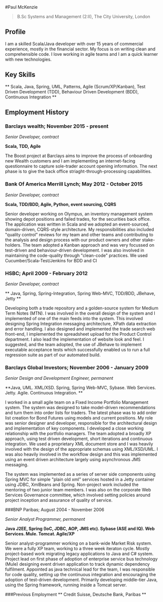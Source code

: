 #Paul McKenzie
> B.Sc Systems and Management (2:II), The City University, London

## Profile
I am a skilled Scala/Java developer with over 15 years of commercial experience, mostly in the financial sector. My focus is on writing clean and comprehensible code. I love working in agile teams and I am a quick learner with new technologies.

## Key Skills
** Scala, Java, Spring, UML, Patterns, Agile (Scrum/XP/Kanban), Test Driven Development (TDD), Behaviour Driven Development (BDD), Continuous Integration ** 

## Employment History
### Barclays wealth; November 2015 - present

_Senior Developer, contract_

**Scala, TDD, Agile**

The Boost project at Barclays aims to improve the process of onboarding new Wealth customers and I am implementing an internet-facing questionnaire to capture sole-trader account opening information. The next phase is to give the back office striaght-through-processing capabilities. 


### Bank Of America Merrill Lynch; May 2012 - October 2015

_Senior Developer, contract_

**Scala, TDD/BDD, Agile, Python, event sourcing, CQRS**

Senior developer working on Olympus, an inventory management system showing depot positions and failed trades, for the securities back office. The application was written in Scala and we adopted an event-sourced, domain-driven, CQRS-style architecture. My responsibilities also included "quality control" reviews for my team and other teams and contributing to the analysis and design process with our product owners and other stake- holders. The team adopted a Kanban approach and was very focussed on test-driven and behaviour-driven development. I was also involved in maintaining the code-quality through "clean-code" practices. We used Cucumber/Scala-Test/Jenkins for BDD and CI

### HSBC; April 2009 - February 2012

_Senior Developer, contract_

** Java, Spring, Spring-Integration, Spring Web-MVC, TDD/BDD, JBehave, Jetty **

Developing both a trade repository and a golden-source system for Medium Term Notes (MTN). I was involved in the overall design of the system and I implemented of one of the main feeds into the system. This involved designing Spring Integration messaging architecture, XPath data extraction and error handling. I also designed and implemented the trade search web front-end, I implemented the spreadsheet upload for the Product Control department. I also lead the implementation of website look and feel. I suggested, and the team adopted, the use of JBehave to implement executable acceptance tests which successfully enabled us to run a full regression suite as part of our automated build.


### Barclays Global Investors; November 2006 - January 2009
_Senior Design and Development Engineer, permanent_

**Java, UML. XML/XSD. Spring, Spring Web-MVC, Sybase. Web Services. Jetty. Agile. Continuous Integration. **

I worked in a small agile team on a Fixed Income Portfolio Management system. The system was designed to take model-driven recommendations and turn them into order lists for traders. The latest phase was to add order list creation for Bond Futures using models and current positions. My role was senior designer and developer, responsible for the architectural design and implementation of key components. I developed a close working relationship with the portfolio managers. The team adopted a broadly XP approach, using test driven development, short iterations and continuous integration. We used a proprietary XML document store and I was heavily involved with the design of the appropriate schemas using XML/XSD/UML. I was also heavily involved in the workflow design and this was implemented using an event driven architecture largely using asynchronous JMS messaging.

The system was implemented as a series of server side components using Spring MVC for simple "plain old xml" services hosted in a Jetty container using JDBC, XmlBeans and Spring. Non-project work included the mentoring of two junior team members. I was also on the corporate Web Services Governance committee, which involved setting policies around project inception and assurance of quality of service.

###BNP Paribas; August 2004 - November 2006

_Senior Analyst Programmer, permanent_

**Java J2EE, Spring (IoC, JDBC, AOP, JMS etc). Sybase (ASE and IQ). Web Services. Mule. Tomcat. Agile/XP**

Senior analyst-programmer working on a bank-wide Market Risk system. We were a fully XP team, working to a three week iteraton cycle. Mostly project-based work migrating legacy applications to Java and C# system. Project lead on first phase of adoption of enterprise service bus technology (Mule) designing event driven application to track dynamic dependency fulfilment. Appointed as java technical lead for the team, I was responsible for code quality, setting up the continuous integration and encouraging the adoption of test-driven development. Primarily developing middle-tier Java, using the Spring framework, running inside a Tomcat server.

###Previous Employment
** Credit Suisse, Deutsche Bank, Paribas **
